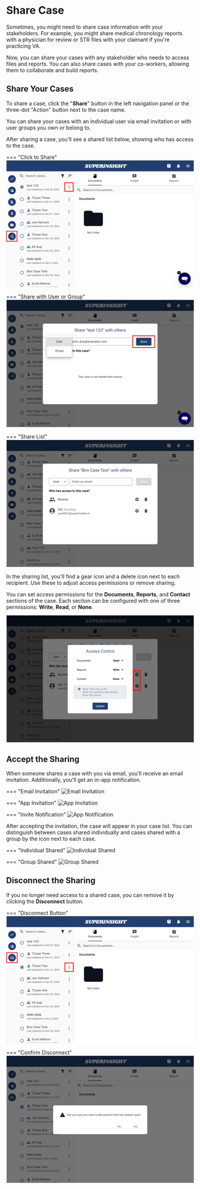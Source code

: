 # Share Case


Sometimes, you might need to share case information with your stakeholders. For example, you might share medical chronology reports with a physician for review or STR files with your claimant if you're practicing VA.

Now, you can share your cases with any stakeholder who needs to access files and reports. You can also share cases with your co-workers, allowing them to collaborate and build reports.

## Share Your Cases

To share a case, click the "**Share**" button in the left navigation panel or the three-dot "Action" button next to the case name.

You can share your cases with an individual user via email invitation or with user groups you own or belong to.

After sharing a case, you’ll see a shared list below, showing who has access to the case.

=== "Click to Share"
    ![Share Case](../assets/images/tutorial/share-case-1.png)

=== "Share with User or Group"
    ![Select Whom](../assets/images/tutorial/share-case-2.png)

=== "Share List"
    ![Share List](../assets/images/tutorial/share-case-3.png)


In the sharing list, you'll find a gear icon and a delete icon next to each recipient. Use these to adjust access permissions or remove sharing.

You can set access permissions for the **Documents**, **Reports**, and **Contact** sections of the case. Each section can be configured with one of three permissions: **Write**, **Read**, or **None**.

![Access Permission](../assets/images/tutorial/share-permission.png)

## Accept the Sharing

When someone shares a case with you via email, you’ll receive an email invitation. Additionally, you'll get an in-app notification.

=== "Email Invitation"
    ![Email Invitation](../assets/images/tutorial/share-invite-email.png)

=== "App Invitation"
    ![App Invitation](../assets/images/tutorial/share-invite-app.png)

=== "Invite Notification"
    ![App Notification](../assets/images/tutorial/share-invite-notification.png)

After accepting the invitation, the case will appear in your case list. You can distinguish between cases shared individually and cases shared with a group by the icon next to each case.

=== "Individual Shared"
    ![Individual Shared](../assets/images/tutorial/share-individual.png)

=== "Group Shared"
    ![Group Shared](../assets/images/tutorial/share-group.png)

## Disconnect the Sharing

If you no longer need access to a shared case, you can remove it by clicking the **Disconnect** button.

=== "Disconnect Button"
    ![Disconnect Button](../assets/images/tutorial/disconnect-case-1.png)

=== "Confirm Disconnect"
    ![Confirm Disconnect](../assets/images/tutorial/disconnect-case-2.png)